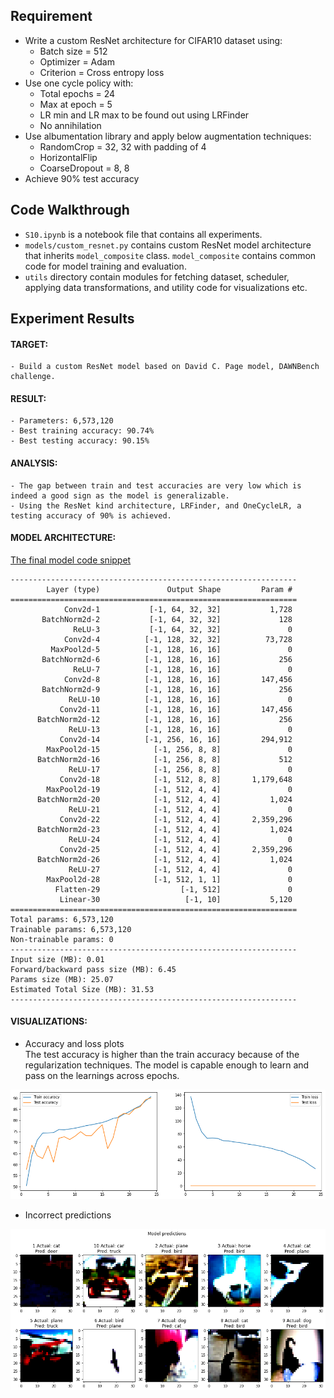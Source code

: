 ## Requirement
- Write a custom ResNet architecture for CIFAR10 dataset using:
  - Batch size = 512
  - Optimizer = Adam
  - Criterion = Cross entropy loss
- Use one cycle policy with:
  - Total epochs = 24
  - Max at epoch = 5
  - LR min and LR max to be found out using LRFinder
  - No annihilation
- Use albumentation library and apply below augmentation techniques:
  - RandomCrop = 32, 32 with padding of 4
  - HorizontalFlip
  - CoarseDropout = 8, 8
- Achieve 90% test accuracy

## Code Walkthrough
- `S10.ipynb` is a notebook file that contains all experiments.
- `models/custom_resnet.py` contains custom ResNet model architecture that inherits `model_composite` class. `model_composite` contains common code for model training and evaluation.
- `utils` directory contain modules for fetching dataset, scheduler, applying data transformations, and utility code for visualizations etc.

## Experiment Results
#### TARGET:
    - Build a custom ResNet model based on David C. Page model, DAWNBench challenge.
#### RESULT:
    - Parameters: 6,573,120
    - Best training accuracy: 90.74%
    - Best testing accuracy: 90.15%
#### ANALYSIS:
    - The gap between train and test accuracies are very low which is indeed a good sign as the model is generalizable.
    - Using the ResNet kind architecture, LRFinder, and OneCycleLR, a testing accuracy of 90% is achieved.


#### MODEL ARCHITECTURE:
[The final model code snippet](./models/custom_resnet.py)

```
----------------------------------------------------------------
        Layer (type)               Output Shape         Param #
================================================================
            Conv2d-1           [-1, 64, 32, 32]           1,728
       BatchNorm2d-2           [-1, 64, 32, 32]             128
              ReLU-3           [-1, 64, 32, 32]               0
            Conv2d-4          [-1, 128, 32, 32]          73,728
         MaxPool2d-5          [-1, 128, 16, 16]               0
       BatchNorm2d-6          [-1, 128, 16, 16]             256
              ReLU-7          [-1, 128, 16, 16]               0
            Conv2d-8          [-1, 128, 16, 16]         147,456
       BatchNorm2d-9          [-1, 128, 16, 16]             256
             ReLU-10          [-1, 128, 16, 16]               0
           Conv2d-11          [-1, 128, 16, 16]         147,456
      BatchNorm2d-12          [-1, 128, 16, 16]             256
             ReLU-13          [-1, 128, 16, 16]               0
           Conv2d-14          [-1, 256, 16, 16]         294,912
        MaxPool2d-15            [-1, 256, 8, 8]               0
      BatchNorm2d-16            [-1, 256, 8, 8]             512
             ReLU-17            [-1, 256, 8, 8]               0
           Conv2d-18            [-1, 512, 8, 8]       1,179,648
        MaxPool2d-19            [-1, 512, 4, 4]               0
      BatchNorm2d-20            [-1, 512, 4, 4]           1,024
             ReLU-21            [-1, 512, 4, 4]               0
           Conv2d-22            [-1, 512, 4, 4]       2,359,296
      BatchNorm2d-23            [-1, 512, 4, 4]           1,024
             ReLU-24            [-1, 512, 4, 4]               0
           Conv2d-25            [-1, 512, 4, 4]       2,359,296
      BatchNorm2d-26            [-1, 512, 4, 4]           1,024
             ReLU-27            [-1, 512, 4, 4]               0
        MaxPool2d-28            [-1, 512, 1, 1]               0
          Flatten-29                  [-1, 512]               0
           Linear-30                   [-1, 10]           5,120
================================================================
Total params: 6,573,120
Trainable params: 6,573,120
Non-trainable params: 0
----------------------------------------------------------------
Input size (MB): 0.01
Forward/backward pass size (MB): 6.45
Params size (MB): 25.07
Estimated Total Size (MB): 31.53
----------------------------------------------------------------
```

#### VISUALIZATIONS:  
- Accuracy and loss plots  
The test accuracy is higher than the train accuracy because of the regularization techniques. The model is capable enough to learn and pass on the learnings across epochs.  

<img src="images/model.png" />  

- Incorrect predictions
<img src="images/incorrect_pred.png" />  